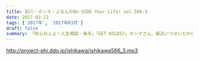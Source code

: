 ```yaml
---
title: 石川・ホンマ・ぶるんのBe-SIDE Your Life! vol.566-3
date: 2017-03-12
tags: ['2017年', '2017年03月']
draft: false
summary: 「知らねぇよ！人生相談・後半」「GET WILD17」ホンマさん、最近いつヌいたかの発表は次回！？SAITO
---
```


http://project-phi.ddo.jp/ishikawa/ishikawa566_3.mp3

